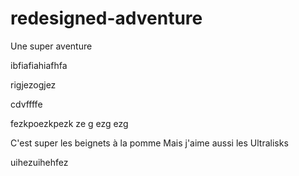# redesigned-adventure
Une super aventure

ibfiafiahiafhfa


rigjezogjez


cdvffffe

fezkpoezkpezk
ze
g
ezg
ezg

C'est super les beignets à la pomme
Mais j'aime aussi les Ultralisks

uihezuihehfez



